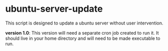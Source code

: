 # ubuntu-server-update
This script is designed to update a ubuntu server without user intervention.

**version 1.0**: This version will need a separate cron job created to run it. It should live in your home directory and will need to be made executable to run.
